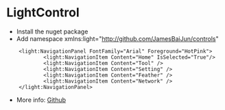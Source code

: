 ﻿# LightControl
- Install the nuget package
- Add namespace xmlns:light="http://github.com/JamesBaiJun/controls"
```
    <light:NavigationPanel FontFamily="Arial" Foreground="HotPink">
            <light:NavigationItem Content="Home" IsSelected="True"/>
            <light:NavigationItem Content="Tool" />
            <light:NavigationItem Content="Setting" />
            <light:NavigationItem Content="Feather" />
            <light:NavigationItem Content="Network" />
    </light:NavigationPanel>
```
- More info: [Github](http://github.com/JamesBaiJun)